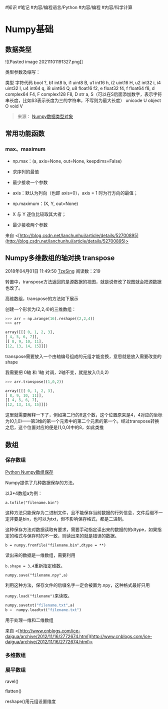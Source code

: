 #知识 
#笔记 
#内容/编程语言/Python
#内容/编程
#内容/科学计算



# Numpy基础

## 数据类型

![[Pasted image 20211101191327.png]]



类型参数及缩写：

类型	字符代码
bool	?, b1
int8	b, i1
uint8	B, u1
int16	h, i2
uint16	H, u2
int32	i, i4
uint32	I, u4
int64	q, i8
uint64	Q, u8
float16	f2, e
float32	f4, f
float64	f8, d
complex64	F4, F
complex128	F8, D
str	a, S（可以在S后面添加数字，表示字符串长度，比如S3表示长度为三的字符串，不写则为最大长度）
unicode	U
object	O
void	V

> 来源：
> [Numpy数据类型对象](https://blog.csdn.net/Zhili_wang/article/details/81140282)



## 常用功能函数


### max、maximum
-   np.max：(a, axis=None, out=None, keepdims=False) 

-   求序列的最值
-   最少接收一个参数
-   axis：默认为列向（也即 axis=0），axis = 1 时为行方向的最值；

-   np.maximum：(X, Y, out=None) 

-   X 与 Y 逐位比较取其大者；
-   最少接收两个参数

来自 <[http://blog.csdn.net/lanchunhui/article/details/52700895](http://blog.csdn.net/lanchunhui/article/details/52700895)>

   

## Numpy多维数组的轴对换 transpose

2018年04月01日 11:49:50 [TzeSing](https://me.csdn.net/weixin_40001181) 阅读数：219

转置中，transpose方法返回的是源数据的视图，就是说修改了视图就会把源数据也改了。

高维数组，transpose的方法如下展示

创建一个形状为(2,2,4)的三维数组：

```python
>>> arr = np.arange(16).reshape((2,2,4))
>>> arr

array([[[ 0, 1, 2, 3],
[ 4, 5, 6, 7]],
[[ 8, 9, 10, 11],
[12, 13, 14, 15]]])
```

transpose需要放入一个由轴编号组成的元组才能变换，意思就是放入需要改变的shape

我需要把 0轴 和 1轴 对调，2轴不变，就是放入(1,0,2)

```python
>>> arr.transpose((1,0,2))

array([[[ 0, 1, 2, 3],
[ 8, 9, 10, 11]],
[[ 4, 5, 6, 7],
[12, 13, 14, 15]]])
```

这里就需要解释一下了，例如第二行的8这个数，这个位置原来是4，4对应的坐标为(0,1,0)——第3维的第一个元素中的第二个元素的第一个。经过transpose转换之后，这个位置对应的便是(1,0,0)中的8，如此类推

## 数组

### 保存数组

   

[Python Numpy数组保存](http://www.cnblogs.com/ice-daigua/archive/2012/11/16/2772674.html)

 Numpy提供了几种数据保存的方法。

 以3\*4数组a为例：

`a.tofile("filename.bin")`

 这种方法只能保存为二进制文件，且不能保存当前数据的行列信息，文件后缀不一定非要是bin，也可以为txt，但不影响保存格式，都是二进制。

 这种保存方法对数据读取有要求，需要手动指定读出来的数据的的dtype，如果指定的格式与保存时的不一致，则读出来的就是错误的数据。

`b = numpy.fromfile("filename.bin",dtype = **)`

 读出来的数据是一维数组，需要利用

 `b.shape = 3,4`重新指定维数。

`numpy.save("filename.npy",a)`

 利用这种方法，保存文件的后缀名字一定会被置为.npy，这种格式最好只用

 `numpy.load("filename")`来读取。

```python
numpy.savetxt("filename.txt",a)
b =  numpy.loadtxt("filename.txt")
```

 用于处理一维和二维数组

来自 <[http://www.cnblogs.com/ice-daigua/archive/2012/11/16/2772674.html](http://www.cnblogs.com/ice-daigua/archive/2012/11/16/2772674.html)>

### 多维数组



### 展平数组

ravel()

flatten()

reshape()用元组设置维度